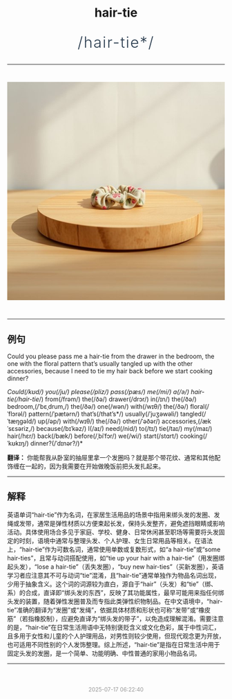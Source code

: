 <div align="center">

# hair-tie

<div style="margin: 30px 0;">
<h1 style="font-size: 2.5em; font-weight: 300; letter-spacing: 2px; margin: 0; color: #2c3e50;">
/hair-tie*/
</h1>
</div>

</div>

---

<div align="center" style="margin: 40px 0;">

![hair-tie](images/hair-tie.png)

</div>

---

## 例句

Could you please pass me a hair-tie from the drawer in the bedroom, the one with the floral pattern that’s usually tangled up with the other accessories, because I need to tie my hair back before we start cooking dinner?

*Could(/kʊd/) you(/ju/) please(/pliz/) pass(/pæs/) me(/mi/) a(/ə/) hair-tie(/hair-tie*/) from(/frəm/) the(/ðə/) drawer(/drɔr/) in(/ɪn/) the(/ðə/) bedroom,(/ˈbɛˌdrum,/) the(/ðə/) one(/wən/) with(/wɪθ/) the(/ðə/) floral(/ˈflɔrəl/) pattern(/ˈpætərn/) that’s(/that’s*/) usually(/ˈjuʒəwəli/) tangled(/ˈtæŋgəld/) up(/əp/) with(/wɪθ/) the(/ðə/) other(/ˈəðər/) accessories,(/ækˈsɛsəriz,/) because(/bɪˈkəz/) I(/aɪ/) need(/nid/) to(/tɪ/) tie(/taɪ/) my(/maɪ/) hair(/hɛr/) back(/bæk/) before(/ˌbiˈfɔr/) we(/wi/) start(/stɑrt/) cooking(/ˈkʊkɪŋ/) dinner?(/ˈdɪnər?/)*

**翻译：** 你能帮我从卧室的抽屉里拿一个发圈吗？就是那个带花纹、通常和其他配饰缠在一起的，因为我需要在开始做晚饭前把头发扎起来。

---

## 解释

英语单词“hair-tie”作为名词，在家居生活用品的场景中指用来绑头发的发圈、发绳或发带，通常是弹性材质以方便束起长发，保持头发整齐，避免遮挡眼睛或影响活动。具体使用场合多见于家庭、学校、健身、日常休闲甚至职场等需要将头发固定的时刻，语境中通常与整理头发、个人护理、女生日常用品等相关。在语法上，“hair-tie”作为可数名词，通常使用单数或复数形式，如“a hair-tie”或“some hair-ties”，且常与动词搭配使用，如“tie up your hair with a hair-tie”（用发圈绑起头发），“lose a hair-tie”（丢失发圈），“buy new hair-ties”（买新发圈），英语学习者应注意其不可与动词“tie”混淆，且“hair-tie”通常单独作为物品名词出现，少用于抽象含义。这个词的词源较为直白，源自于“hair”（头发）和“tie”（绑、系）的合成，直译即“绑头发的东西”，反映了其功能属性，最早可能用来指任何绑头发的装置，随着弹性发圈普及而专指此类弹性织物制品。在中文语境中，“hair-tie”准确的翻译为“发圈”或“发绳”，依据具体材质和形状也可称“发带”或“橡皮筋”（若指橡胶制），应避免直译为“绑头发的带子”，以免造成理解混淆。需要注意的是，“hair-tie”在日常生活用语中无特别褒贬含义或文化色彩，属于中性词汇，且多用于女性和儿童的个人护理用品，对男性则较少使用，但现代观念更为开放，也可适用不同性别的个人发饰整理。综上所述，“hair-tie”是指在日常生活中用于固定头发的发圈，是一个简单、功能明确、中性普通的家用小物品名词。


---

<div align="center" style="margin-top: 50px;">
<small style="color: #999; font-size: 0.9em;">2025-07-17 06:22:40</small>
</div>
